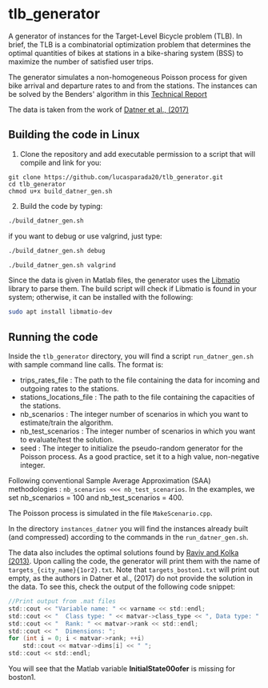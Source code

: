 # tlb_generator
A generator of instances for the Target-Level Bicycle problem (TLB). In brief, the TLB is a combinatorial optimization problem that determines the optimal quantities of bikes at stations in a bike-sharing system (BSS) to maximize the number of satisfied user trips.

The generator simulates a non-homogeneous Poisson process for given bike arrival and departure rates to and from the stations. The instances can be solved by the Benders' algorithm in this [Technical Report](https://www.cirrelt.ca/documentstravail/cirrelt-2025-02.pdf)

The data is taken from the work of [Datner et al., (2017)](https://pubsonline.informs.org/doi/abs/10.1287/trsc.2017.0790)

## Building the code in Linux

1. Clone the repository and add executable permission to a script that will compile and link for you:

```shell
git clone https://github.com/lucasparada20/tlb_generator.git
cd tlb_generator
chmod u+x build_datner_gen.sh
```
2. Build the code by typing:

```bash
./build_datner_gen.sh
```

if you want to debug or use valgrind, just type:

```bash
./build_datner_gen.sh debug
```

```bash
./build_datner_gen.sh valgrind
```

Since the data is given in Matlab files, the generator uses the [Libmatio](https://packages.debian.org/source/sid/libmatio) library to parse them. The build script will check if Libmatio is found in your system; otherwise, it can be installed with the following:

```bash
sudo apt install libmatio-dev
```

## Running the code

Inside the `tlb_generator` directory, you will find a script `run_datner_gen.sh` with sample command line calls. The format is:

* trips_rates_file : The path to the file containing the data for incoming and outgoing rates to the stations.
* stations_locations_file : The path to the file containing the capacities of the stations.
* nb_scenarios : The integer number of scenarios in which you want to estimate/train the algorithm.
* nb_test_scenarios : The integer number of scenarios in which you want to evaluate/test the solution.
* seed : The integer to initialize the pseudo-random generator for the Poisson process. As a good practice, set it to a high value, non-negative integer.

Following conventional Sample Average Approximation (SAA) methodologies : `nb_scenarios <<< nb_test_scenarios`. In the examples, we set nb_scenarios = 100 and nb_test_scenarios = 400.

The Poisson process is simulated in the file `MakeScenario.cpp`.

In the directory `instances_datner` you will find the instances already built (and compressed) according to the commands in the `run_datner_gen.sh`.

The data also includes the optimal solutions found by [Raviv and Kolka (2013)](https://www.tandfonline.com/doi/full/10.1080/0740817X.2013.770186?needAccess=true#d1e263). Upon calling the code, the generator will print them with the name of `targets_{city_name}{1or2}.txt`. Note that `targets_boston1.txt` will print out empty, as the authors in Datner et al., (2017) do not provide the solution in the data. To see this, check the output of the following code snippet:

```C
//Print output from .mat files
std::cout << "Variable name: " << varname << std::endl;
std::cout << "  Class type: " << matvar->class_type << ", Data type: " << matvar->data_type << std::endl;
std::cout << "  Rank: " << matvar->rank << std::endl;
std::cout << "  Dimensions: ";
for (int i = 0; i < matvar->rank; ++i)
	std::cout << matvar->dims[i] << " ";
std::cout << std::endl;
```

You will see that the Matlab variable **InitialState00ofer** is missing for boston1.

